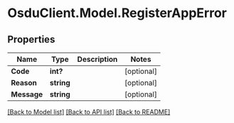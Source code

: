 # OsduClient.Model.RegisterAppError
## Properties

Name | Type | Description | Notes
------------ | ------------- | ------------- | -------------
**Code** | **int?** |  | [optional] 
**Reason** | **string** |  | [optional] 
**Message** | **string** |  | [optional] 

[[Back to Model list]](../README.md#documentation-for-models) [[Back to API list]](../README.md#documentation-for-api-endpoints) [[Back to README]](../README.md)

